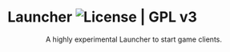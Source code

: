 # Launcher ![License | GPL v3](https://img.shields.io/badge/License-GPLv3-blue.svg)

<div align="center">A highly experimental Launcher to start game clients.</div>